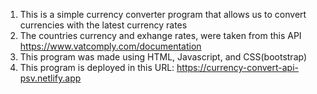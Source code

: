 1) This is a simple currency converter program that allows us to convert currencies with the latest currency rates
2) The countries currency and exhange rates, were taken from this API https://www.vatcomply.com/documentation
3) This program was made using HTML, Javascript, and CSS(bootstrap)
4) This program is deployed in this URL: https://currency-convert-api-psv.netlify.app